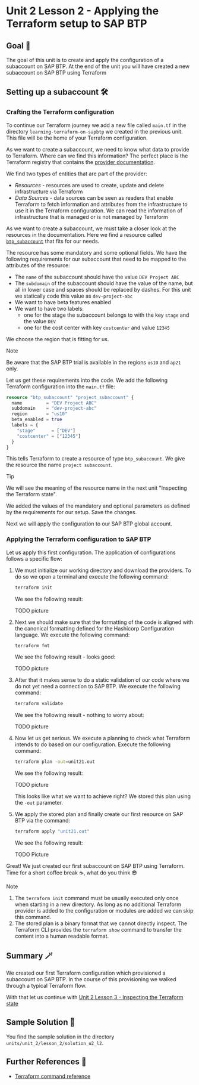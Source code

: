 # Unit 2 Lesson 2 - Applying the Terraform setup to SAP BTP

## Goal 🎯

The goal of this unit is to create and apply the configuration of a subaccount on SAP BTP. At the end of the unit you will have created a new subaccount on SAP BTP using Terraform

## Setting up a subaccount 🛠️


### Crafting the Terraform configuration

To continue our Terraform journey we add a new file called `main.tf` in the directory `learning-terraform-on-sapbtp` we created in the previous unit. This file will be the home of your Terraform configuration.

As we want to create a subaccount, we need to know what data to provide to Terraform. Where can we find this information? The perfect place is the Terraform registry that contains the [provider documentation](https://registry.terraform.io/providers/SAP/btp/latest/docs).

We find two types of entities that are part of the provider:

- *Resources* - resources are used to create, update and delete infrastructure via Terraform
- *Data Sources* - data sources can be seen as readers that enable Terraform to fetch information and attributes from the infrastructure to use it in the Terraform configuration. We can read the information of infrastructure that is managed or is not managed by Terraform

As we want to create a subaccount, we must take a closer look at the resources in the documentation. Here we find a resource called [`btp_subaccount`](https://registry.terraform.io/providers/SAP/btp/latest/docs/resources/subaccount) that fits for our needs.

The resource has some mandatory and some optional fields. We have the following requirements for our subaccount that need to be mapped to the attributes of the resource:

- The `name` of the subaccount should have the value `DEV Project ABC`
- The `subdomain` of the subaccount should have the value of the name, but all in lower case and spaces should be replaced by dashes. For this unit we statically code this value as `dev-project-abc`
- We want to have beta features enabled
- We want to have two labels:
   - one for the stage the subaccount belongs to with the key `stage` and the value `DEV`
   - one for the cost center with key `costcenter` and value `12345`

We choose the region that is fitting for us.

> [!NOTE]
> Be aware that the SAP BTP trial is available in the regions `us10` and `ap21` only.

Let us get these requirements into the code. We add the following Terraform configuration into the `main.tf` file:

```terraform
resource "btp_subaccount" "project_subaccount" {
  name         = "DEV Project ABC"
  subdomain    = "dev-project-abc"
  region       = "us10"
  beta_enabled = true
  labels = {
    "stage"      = ["DEV"]
    "costcenter" = ["12345"]
  }
}
```

This tells Terraform to create a resource of type `btp_subaccount`. We give the resource the name `project subaccount`.

> [!TIP]
> We will see the meaning of the resource name in the next unit "Inspecting the Terraform state".

We added the values of the mandatory and optional parameters as defined by the requirements for our setup. Save the changes.

Next we will apply the configuration to our SAP BTP global account.

### Applying the Terraform configuration to SAP BTP

Let us apply this first configuration. The application of configurations follows a specific flow:

1. We must initialize our working directory and download the providers. To do so we open a terminal and execute the following command:

   ```bash
   terraform init
   ```
   We see the following result:

   TODO picture


1. Next we should make sure that the formatting of the code is aligned with the canonical formatting defined for the Hashicorp Configuration language. We execute the following command:

   ```bash
   terraform fmt
   ```
   We see the following result - looks good:

   TODO picture

1. After that it makes sense to do a static validation of our code where we do not yet need a connection to SAP BTP. We execute the following command:

   ```bash
   terraform validate
   ```
   We see the following result - nothing to worry about:

   TODO picture

1. Now let us get serious. We execute a planning to check what Terraform intends to do based on our configuration. Execute the following command:

   ```bash
   terraform plan -out=unit21.out
   ```
   We see the following result:

   TODO picture

   This looks like what we want to achieve right? We stored this plan using the `-out` parameter.

1. We apply the stored plan and finally create our first resource on SAP BTP via the command:

   ```bash
   terraform apply "unit21.out"
   ```
   We see the following result:

   TODO Picture

Great! We just created our first subaccount on SAP BTP using Terraform. Time for a short coffee break ☕, what do you think 😎

> [!NOTE]
> 1. The `terraform init` command must be usually executed only once when starting in a new directory. As long as no additional Terraform provider is added to the configuration or modules are added we can skip this command.
> 2. The stored plan is a binary format that we cannot directly inspect. The Terraform CLI provides the `terraform show` command to transfer the content into a human readable format.

## Summary 🪄

We created our first Terraform configuration which provisioned a subaccount on SAP BTP. In the course of this provisioning we walked through a typical Terraform flow.

With that let us continue with [Unit 2 Lesson 3 - Inspecting the Terraform state](../lesson_3/README.md)

## Sample Solution 🛟

You find the sample solution in the directory `units/unit_2/lesson_2/solution_u2_l2`.

## Further References 📝

- [Terraform command reference](https://developer.hashicorp.com/terraform/cli/commands)

